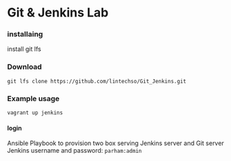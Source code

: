 # Git & Jenkins Lab
### installaing
install git lfs
### Download
`git lfs clone https://github.com/lintechso/Git_Jenkins.git`
### Example usage
`vagrant up jenkins`
#### login
Ansible Playbook to provision two box serving Jenkins server and Git server
Jenkins username and password: `parham:admin`
